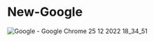 # New-Google

![Google - Google Chrome 25 12 2022 18_34_51](https://user-images.githubusercontent.com/100408945/209473994-87e444d3-c342-4566-94f6-2d424eba4bce.png)
